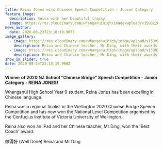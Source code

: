 ```yaml
---
title: Reina Jones wins Chinese Speech Competition - Junior Category
feature_image:
  description: Reina with her beautiful trophy!
  image: https://res.cloudinary.com/whanganuihigh/image/upload/v1598228101/News/Reina_Jones_With_Trophy_1.jpg
news_author:
  date: 2020-08-23T23:18:19.907Z
image_gallery:
  - image: https://res.cloudinary.com/whanganuihigh/image/upload/v1598234325/News/Reina_Jones_and_Beck_Ding_2.jpg
    description: Reina and Chinese teacher, Mr Ding, with their awards!
  - image: https://res.cloudinary.com/whanganuihigh/image/upload/v1598234356/News/Reina_Jones_and_Beck_Ding_4.jpg
    description: Reina and Chinese teacher, Mr Ding, with their awards!
show_in_slider: true
date: 2020-08-24T23:18:19.960Z
---
```

**Winner of 2020 NZ School "Chinese Bridge" Speech Competition - Junior Category - REINA JONES!**  

Whanganui High School Year 9 student, Reina Jones has been excelling in Chinese language.  

Reina was a regional finalist in the Wellington 2020 Chinese Bridge Speech Competition and has now won the National Level Competition organised by the Confucius Institute of Victoria University of Wellington.  

Reina also won an iPad and her Chinese teacher, Mr Ding, won the 'Best Coach' award. 

做得好 (Well Done) Reina and Mr Ding.
